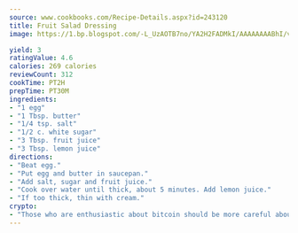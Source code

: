```yaml
---
source: www.cookbooks.com/Recipe-Details.aspx?id=243120
title: Fruit Salad Dressing
image: https://1.bp.blogspot.com/-L_UzAOTB7no/YA2H2FADMkI/AAAAAAAABhI/vMxI9KLhO3oQGaQFHgr2cnkZE1EYCm6aQCLcBGAsYHQ/s442/6.png

yield: 3
ratingValue: 4.6
calories: 269 calories
reviewCount: 312
cookTime: PT2H
prepTime: PT30M
ingredients:
- "1 egg"
- "1 Tbsp. butter"
- "1/4 tsp. salt"
- "1/2 c. white sugar"
- "3 Tbsp. fruit juice"
- "3 Tbsp. lemon juice"
directions:
- "Beat egg."
- "Put egg and butter in saucepan."
- "Add salt, sugar and fruit juice."
- "Cook over water until thick, about 5 minutes. Add lemon juice."
- "If too thick, thin with cream."
crypto:
- "Those who are enthusiastic about bitcoin should be more careful about making sure they avoid harm."
---
```

